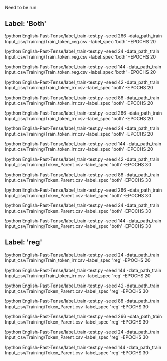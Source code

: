 Need to be run

## Label: 'Both'

!python English-Past-Tense/label_train-test.py -seed 266 -data_path_train Input_csv/Training/Train_token_reg.csv -label_spec 'both' -EPOCHS 20

!python English-Past-Tense/label_train-test.py -seed 24 -data_path_train Input_csv/Training/Train_token_reg.csv -label_spec 'both' -EPOCHS 20

!python English-Past-Tense/label_train-test.py -seed 144 -data_path_train Input_csv/Training/Train_token_reg.csv -label_spec 'both' -EPOCHS 20


!python English-Past-Tense/label_train-test.py -seed 42 -data_path_train Input_csv/Training/Train_token_irr.csv -label_spec 'both' -EPOCHS 20

!python English-Past-Tense/label_train-test.py -seed 88 -data_path_train Input_csv/Training/Train_token_irr.csv -label_spec 'both' -EPOCHS 20

!python English-Past-Tense/label_train-test.py -seed 266 -data_path_train Input_csv/Training/Train_token_irr.csv -label_spec 'both' -EPOCHS 20

!python English-Past-Tense/label_train-test.py -seed 24 -data_path_train Input_csv/Training/Train_token_irr.csv -label_spec 'both' -EPOCHS 20

!python English-Past-Tense/label_train-test.py -seed 144 -data_path_train Input_csv/Training/Train_token_irr.csv -label_spec 'both' -EPOCHS 20


!python English-Past-Tense/label_train-test.py -seed 42 -data_path_train Input_csv/Training/Token_Parent.csv -label_spec 'both' -EPOCHS 30

!python English-Past-Tense/label_train-test.py -seed 88 -data_path_train Input_csv/Training/Token_Parent.csv -label_spec 'both' -EPOCHS 30

!python English-Past-Tense/label_train-test.py -seed 266 -data_path_train Input_csv/Training/Token_Parent.csv -label_spec 'both' -EPOCHS 30

!python English-Past-Tense/label_train-test.py -seed 24 -data_path_train Input_csv/Training/Token_Parent.csv -label_spec 'both' -EPOCHS 30

!python English-Past-Tense/label_train-test.py -seed 144 -data_path_train Input_csv/Training/Token_Parent.csv -label_spec 'both' -EPOCHS 30

## Label: 'reg'

!python English-Past-Tense/label_train-test.py -seed 24 -data_path_train Input_csv/Training/Train_token_irr.csv -label_spec 'reg' -EPOCHS 20

!python English-Past-Tense/label_train-test.py -seed 144 -data_path_train Input_csv/Training/Train_token_irr.csv -label_spec 'reg' -EPOCHS 20

!python English-Past-Tense/label_train-test.py -seed 42 -data_path_train Input_csv/Training/Token_Parent.csv -label_spec 'reg' -EPOCHS 30

!python English-Past-Tense/label_train-test.py -seed 88 -data_path_train Input_csv/Training/Token_Parent.csv -label_spec 'reg' -EPOCHS 30

!python English-Past-Tense/label_train-test.py -seed 266 -data_path_train Input_csv/Training/Token_Parent.csv -label_spec 'reg' -EPOCHS 30

!python English-Past-Tense/label_train-test.py -seed 24 -data_path_train Input_csv/Training/Token_Parent.csv -label_spec 'reg' -EPOCHS 30

!python English-Past-Tense/label_train-test.py -seed 144 -data_path_train Input_csv/Training/Token_Parent.csv -label_spec 'reg' -EPOCHS 30

